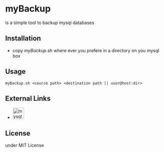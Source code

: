 # myBackup
is a simple tool to backup mysql databases

## Installation
- copy _myBackup.sh_ where ever you prefere in a directory on you mysql box

## Usage
`myBackup.sh <source path> <destination path || user@host:dir>`

## External Links
- <a href='https://www.mysql.com' target='_blank'><img height='36' style='border:0px;height:36px;' src='https://www.mysql.com' border='0' alt='mysql' /></a>

## License
under MIT License
